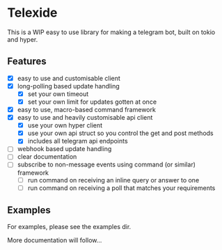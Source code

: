 # Telexide

This is a WIP easy to use library for making a telegram bot, built on tokio and hyper.

## Features

- [X] easy to use and customisable client
- [X] long-polling based update handling
    - [X] set your own timeout
    - [X] set your own limit for updates gotten at once
- [X] easy to use, macro-based command framework
- [X] easy to use and heavily customisable api client
    - [X] use your own hyper client
    - [X] use your own api struct so you control the get and post methods
    - [X] includes all telegram api endpoints
- [ ] webhook based update handling
- [ ] clear documentation
- [ ] subscribe to non-message events using command (or similar) framework
    - [ ] run command on receiving an inline query or answer to one
    - [ ] run command on receiving a poll that matches your requirements

## Examples

For examples, please see the examples dir.

More documentation will follow...
